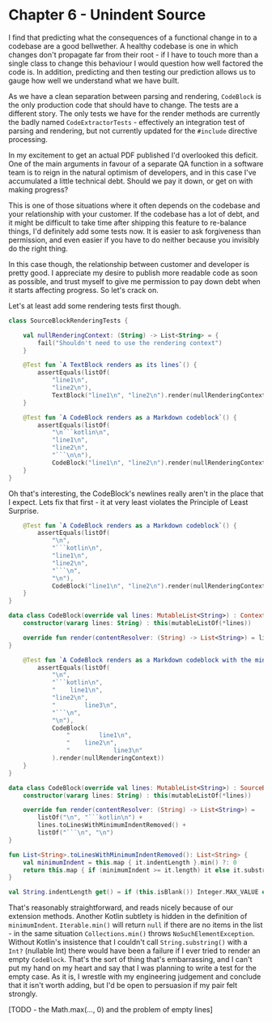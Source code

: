 # Chapter 6 - Unindent Source

I find that predicting what the consequences of a functional change in to a codebase are a good bellwether. A healthy codebase is one in which changes don't propagate far from their root - if I have to touch more than a single class to change this behaviour I would question how well factored the code is. In addition, predicting and then testing our prediction allows us to gauge how well we understand what we have built.

As we have a clean separation between parsing and rendering, `CodeBlock` is the only production code that should have to change. The tests are a different story. The only tests we have for the render methods are currently the badly named `CodeExtractorTests` - effectively an integration test of parsing and rendering, but not currently updated for the `#include` directive processing.

In my excitement to get an actual PDF published I'd overlooked this deficit. One of the main arguments in favour of a separate QA function in a software team is to reign in the natural optimism of developers, and in this case I've accumulated a little technical debt. Should we pay it down, or get on with making progress?

This is one of those situations where it often depends on the codebase and your relationship with your customer. If the codebase has a lot of debt, and it might be difficult to take time after shipping this feature to re-balance things, I'd definitely add some tests now. It is easier to ask forgiveness than permission, and even easier if you have to do neither because you invisibly do the right thing.

In this case though, the relationship between customer and developer is pretty good. I appreciate my desire to publish more readable code as soon as possible, and trust myself to give me permission to pay down debt when it starts affecting progress. So let's crack on.

Let's at least add some rendering tests first though.

```kotlin
class SourceBlockRenderingTests {

    val nullRenderingContext: (String) -> List<String> = {
        fail("Shouldn't need to use the rendering context")
    }

    @Test fun `A TextBlock renders as its lines`() {
        assertEquals(listOf(
            "line1\n",
            "line2\n"),
            TextBlock("line1\n", "line2\n").render(nullRenderingContext))
    }

    @Test fun `A CodeBlock renders as a Markdown codeblock`() {
        assertEquals(listOf(
            "\n```kotlin\n",
            "line1\n",
            "line2\n",
            "```\n\n"),
            CodeBlock("line1\n", "line2\n").render(nullRenderingContext))
    }
}
```

Oh that's interesting, the CodeBlock's newlines really aren't in the place that I expect. Lets fix that first - it at very least violates the Principle of Least Surprise.

```kotlin
    @Test fun `A CodeBlock renders as a Markdown codeblock`() {
        assertEquals(listOf(
            "\n",
            "```kotlin\n",
            "line1\n",
            "line2\n",
            "```\n",
            "\n"),
            CodeBlock("line1\n", "line2\n").render(nullRenderingContext))
    }
}

data class CodeBlock(override val lines: MutableList<String>) : ContextF1.SourceBlock() {
    constructor(vararg lines: String) : this(mutableListOf(*lines))

    override fun render(contentResolver: (String) -> List<String>) = listOf("\n", "```kotlin\n") + lines + listOf("```\n", "\n")
}
```


```kotlin
    @Test fun `A CodeBlock renders as a Markdown codeblock with the minimum indent removed`() {
        assertEquals(listOf(
            "\n",
            "```kotlin\n",
            "    line1\n",
            "line2\n",
            "        line3\n",
            "```\n",
            "\n"),
            CodeBlock(
                "        line1\n",
                "    line2\n",
                "            line3\n"
            ).render(nullRenderingContext))
    }
}

data class CodeBlock(override val lines: MutableList<String>) : SourceBlock() {
    constructor(vararg lines: String) : this(mutableListOf(*lines))

    override fun render(contentResolver: (String) -> List<String>) =
        listOf("\n", "```kotlin\n") +
        lines.toLinesWithMinimumIndentRemoved() +
        listOf("```\n", "\n")
}

fun List<String>.toLinesWithMinimumIndentRemoved(): List<String> {
    val minimumIndent = this.map { it.indentLength }.min() ?: 0
    return this.map { if (minimumIndent >= it.length) it else it.substring(minimumIndent) }
}

val String.indentLength get() = if (this.isBlank()) Integer.MAX_VALUE else Math.max(this.indexOfFirst { !it.isWhitespace() }, 0)
```

That's reasonably straightforward, and reads nicely because of our extension methods. Another Kotlin subtlety is hidden in the definition of `minimumIndent`. `Iterable.min()` will return `null` if there are no items in the list - in the same situation `Collections.min()` throws `NoSuchElementException`. Without Kotlin's insistence that I couldn't call `String.substring()` with a `Int?` (nullable Int) there would have been a failure if I ever tried to render an empty `CodeBlock`. That's the sort of thing that's embarrassing, and I can't put my hand on my heart and say that I was planning to write a test for the empty case. As it is, I wrestle with my engineering judgement and conclude that it isn't worth adding, but I'd be open to persuasion if my pair felt strongly.

[TODO - the Math.max(..., 0) and the problem of empty lines]




